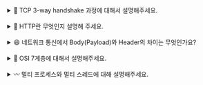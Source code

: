 <details>
<summary>👋 TCP 3-way handshake 과정에 대해서 설명해주세요.

 </summary>
<br/>
3-way handshake는 TCP 연결을 수립하는 과정으로, 클라이언트와 서버 간에 신뢰성 있는 연결을 보장하기 위해 존재합니다. 이 과정은 크게 세 단계로 구성됩니다.

첫째, 클라이언트가 서버에 SYN 패킷을 보내면서 연결 요청을 시작합니다. 이 패킷에는 클라이언트의 초기 시퀀스 번호(Initial Sequence Number)가 포함됩니다.

둘째, 서버는 클라이언트의 SYN을 받고 SYN-ACK 패킷으로 응답합니다. 서버가 클라이언트로부터 요청을 잘 받았다고 확인하고, 데이터를 주고받을 준비가 되었음을 알리는 과정입니다. 이 패킷에는 클라이언트의 시퀀스 번호에 1을 더한 값(ACK)과 서버 자신의 초기 시퀀스 번호(SYN)가 포함됩니다.

마지막으로, 클라이언트는 서버의 SYN-ACK를 받고 ACK 패킷을 보냅니다. 이 패킷에는 서버의 시퀀스 번호에 1을 더한 값이 포함됩니다.

이 세 단계가 완료되면 TCP 연결이 수립되어 신뢰성 있는 데이터 전송이 가능해집니다.

3-way handshake 과정이 필요한 이유는 무엇인가요? 🤔
TCP는 신뢰성 있는 데이터 전송을 보장해야 하기 때문에, 송신자와 수신자가 서로를 확인하고 준비 상태를 점검하는 3-way handshake 과정을 거치는 것입니다. 단순히 패킷을 한 번 보내는 것이 아니라, 세 번의 패킷 교환을 통해 실제 연결이 정상적으로 설정되었는지 확인할 수 있습니다. 만약 이 과정이 없다면, 네트워크 지연이나 패킷 손실로 인해 잘못된 연결이 설정될 가능성이 있습니다.

3-way handshake 없이 데이터를 전송할 수 있는 프로토콜도 있나요? 🧐
네, 대표적으로 UDP가 있습니다. UDP는 TCP와 달리 연결을 설정하는 과정 없이 데이터를 바로 전송합니다. 따라서 속도는 빠르지만 신뢰성이 보장되지 않습니다. 영상 스트리밍이나 온라인 게임처럼 실시간성이 필요한 경우에는 UDP를 사용합니다.

</details>
<br/>

<details>
<summary>
🫥 HTTP란 무엇인지 설명해 주세요.
 </summary>
<br/>
**HTTP(Hypertext Transfer Protocol) 는 웹 상에서 클라이언트와 서버 간 데이터를 주고받는 데 사용되는 통신 규약**입니다. 클라이언트가 서버에 요청을 보내고, 서버가 이에 대한 응답을 반환하는 방식으로 동작합니다. HTTP는 **비연결성(stateless)** 을 특징으로 하여 한 번의 요청-응답이 끝나면 연결이 종료됩니다. 또한, 통신이 안전하게 연결될 수 있도록 TCP 연결을 사용합니다.

HTTP는 HTML, JSON 등 **다양한 데이터 포맷**을 전달할 수 있습니다. 요청과 응답에는 **URL 경로, 각종 메서드, 상태 코드와 헤더** 등 정해진 몇 가지 정보를 포함합니다.

HTTP의 보안을 강화한 버전인 **HTTPS(Hypertext Transfer Protocol Secure)** 는 HTTP에 TLS/SSL 프로토콜에 따라 데이터를 암호화하여 전송합니다. 이를 통해 보안 상 중요한 정보들을 안전하게 보호하여 통신을 주고 받습니다.

## **HTTP와 함께 자주 언급되는 RESTFul API은 무엇인가요? 🤔**

**RESTful API는 REST(Representational State Transfer) 스타일을 준수하여 설계된 API**를 의미합니다. 여기서 **REST는 웹의 리소스를 클라이언트와 서버가 일관된 방식으로 처리할 수 있도록 하는 설계 원칙**입니다.

기본적으로 REST에서는 리소스를 고유한 URI로 표현하고, HTTP 메서드(GET, POST, PUT, DELETE 등)를 사용해 행위를 표현합니다. 예를 들어, /users URI에 GET 요청을 보내면 사용자 목록을 가져오는 API로 동작할 수 있습니다.

다음은 REST의 핵심 규칙들입니다.

1. **클라이언트-서버 분리**: 클라이언트와 서버 간 역할을 명확히 분리합니다.
2. **무상태성(Stateless)**: 서버는 클라이언트의 상태를 저장하지 않으며, 각 요청은 독립적으로 처리합니다.
3. **일관된 인터페이스(Uniform Interface)**: 고유한 URI로 리소스를 식별하고 일관된 인터페이스를 통해 클라이언트와 서버가 간단하고 예측 가능하게 통신할 수 있게 합니다.
4. **캐시 가능성**: 가능하다면, 서버의 응답 시간을 개선하기 위해 리소스 캐싱을 지원합니다.
</details>
<br/>

<details>
<summary>
😄 네트워크 통신에서 Body(Payload)와 Header의 차이는 무엇인가요?
 </summary>
<br/>
Body와 Header의 가장 큰 차이는 **정보(데이터)의 역할**입니다.

**Header**는 **데이터의 메타 정보**를 담습니다. 즉, 데이터 자체가 아니라 데이터에 대한 컨텍스트 정보를 포함합니다. 이로써 **수신자가 데이터를 어떻게 처리해야 할지 지침을 제공**하는 역할을 합니다. 예를 들어, HTTP 요청이나 응답에서 Header에는 Content-Type, Authorization, Cache-Control과 같은 정보가 포함됩니다. 이는 정보의 유형, 인증 정보, 캐시 설정 등 컨텍스트 정보를 전달합니다.

반면 **Body는 전송하려는 실제 데이터**를 의미합니다. HTTP 요청에서 서버로 전달하는 JSON 데이터나 폼 데이터가 이에 해당됩니다. 일반적으로 헤더에 비해 복잡하고 용량이 큰 데이터를 포함합니다.

즉, Header는 네트워크 통신에서 안내 역할을, Body는 본질적인 데이터를 전달하는 역할을 맡고 있습니다. 이 둘의 조화가 효율적인 통신을 가능하게 합니다.

## **Header 크기에 제한이 있나요? 🤔**

HTTP 표준을 정의하는 문서인 HTTP RFC에 따르면, Header의 명시적인 크기 제한은 정해져 있지 않습니다. 다만, Apache, Nginx와 같은 웹서버 단에서 Header의 크기를 제한하고 있는 경우가 많습니다. 일반적으로, 8KB-16KB로 설정되어 있습니다. 이러한 제한값을 초과할 경우, 일반적으로 응답코드 413(Content Too Large)를 응답합니다.

</details>
<br/>

<details>
<summary>🛜 OSI 7계층에 대해서 설명해주세요. </summary>
<br/>
OSI 7계층은 국제표준화기구(ISO)에서 제시한 국제 표준 규약으로, 네트워크 통신이 일어나는 과정을 7개의 계층으로 나누어 정의했습니다. 각 계층은 하위 계층의 기능만을 이용하며 상위 계층에게 기능을 제공합니다.
1계층 물리 계층(Physical Layer)은 실제로 데이터를 전송하는 하드웨어적인 부분을 담당합니다. 데이터를 0과 1의 신호로 변환해 전기, 빛, 무선 주파수 등을 통해 전달하는 역할을 합니다. 흔히 볼 수 있는 케이블, 안테나 같은 장비가 물리 계층에서 동작합니다.
2계층 데이터 링크 계층(Data Link Layer)은 신뢰성 있는 전송을 보장하기 위한 계층입니다. 물리 계층에서 전송된 데이터를 프레임 단위로 관리하고, 통신 오류를 감지 및 수정하는 역할을 수행합니다. 데이터 링크 계층에서는 각 장치가 서로를 구별할 수 있도록 MAC 주소를 가지고 통신합니다. 대표적으로 스위치가 이 계층에서 동작합니다.
3계층 네트워크 계층(Network Layer)은 데이터를 목적지까지 정확하게 전달하는 역할을 합니다. 쉽게 말해, 네트워크 상에서 최적의 길을 찾아 패킷을 목적지까지 보내는 기능을 합니다. 여기에는 라우터와 같은 장치나 IP와 같은 프로토콜이 포함됩니다.
4계층 전송 계층(Transport Layer)은 양 끝단의 사용자들이 신뢰성 있는 데이터를 주고 받을 수 있도록 해주는 역할을 합니다. 전송 계층은 오류 검출 및 복구, 흐름 제어, 순서 보장과 같은 일들에 중점을 둡니다. 대표적으로 TCP와 UDP가 전송 계층에 속합니다.
5계층 세션 계층(Session Layer)은 애플리케이션 간의 통신 연결을 설정하고 유지하는 역할을 합니다. 연결이 끊어졌을 때 다시 복구하는 기능도 포함됩니다. 대표적으로 RPC와 NetBIOS가 세션 계층에 속합니다.
6계층 표현 계층(Presentation Layer)은 데이터 표현 방식을 다룹니다. 하위 계층으로부터 온 데이터를 사용자가 이해할 수 있는 형태로 만들기 위해 데이터 형식을 변환합니다. 혹은, 암호화 및 복호화, 압축과 같은 작업을 수행합니다. 예를 들면, MIME 인코딩, ASCII 인코딩 등의 작업이 표현 계층에서 이루어집니다.
7계층 응용 계층(Application Layer)은 사용자와 직접 접하여 네트워크에 접근할 수 있게 해주는 역할을 합니다. 유저가 사용하는 웹 브라우저, 이메일, 메신저 같은 애플리케이션이 이 계층에서 동작합니다. 대표적으로 HTTP, SMTP, FTP 같은 프로토콜이 응용 계층에 포함됩니다.
OSI 7계층의 필요성을 설명해주세요. 🤔
OSI 7계층은 서로 다른 시스템끼리 올바르게 통신할 수 있도록 표준화된 규칙을 제시해줍니다. 더불어, 전체 통신 흐름을 이해하기 용이하게 해주고, 계층을 명확히 나눔으로써 문제가 발생했을 때 원인을 좁히고 해결하는 데 도움을 줍니다.

</details>
<br/>

<details>
<summary>〰️ 멀티 프로세스와 멀티 스레드에 대해 설명해주세요.</summary>
<br/>
멀티 프로세스와 멀티 스레드는 컴퓨터 자원을 효율적으로 활용하고, 상황에 따라 작업의 안정성 또는 처리 속도를 개선하기 위한 기법입니다.

## 멀티 프로세스

먼저, 멀티 프로세스는 하나의 프로그램이 여러 개의 프로세스를 생성해, 각각이 독립적으로 실행되는 구조를 의미합니다. 각 프로세스는 자신만의 메모리 공간을 가지고 있습니다. 그래서 하나의 프로세스에서 문제가 생기더라도 다른 프로세스에는 영향을 미치지 않아 높은 안정성을 가집니다. 이처럼 격리된 실행 환경은 보안성과 충돌 방지에 강점을 보입니다.

대표적인 예시로는 크롬 브라우저의 탭 구조가 있습니다. 각 탭이 별도의 프로세스로 실행되기 때문에, 한 탭에서 무한 루프나 오류가 발생하더라도 브라우저 전체가 멈추지 않고, 해당 탭만 종료됩니다.

하지만 멀티 프로세스에는 단점도 존재합니다. 프로세스마다 메모리를 별도로 할당받기 때문에 시스템 자원 소모가 큽니다. 또한, 서로 다른 프로세스 간 데이터를 주고받기 위한 IPC(Inter-Process Communication)도 복잡하고 비용이 높습니다.

## 멀티 스레드

반면, 멀티 스레드는 하나의 프로세스 내부에서 여러 스레드가 동시에 작업을 수행하는 구조입니다. 이 스레드들은 하나의 메모리 공간을 공유하고, 가볍고 빠른 작업 분할이 가능하다는 점에서 성능 효율이 높습니다.

예를 들어 서버에서 네트워크 요청을 동시에 처리하거나, 게임에서 여러 캐릭터의 움직임을 병렬로 계산할 때 효과적입니다.

하지만 멀티 스레드 구조에서는 공유 자원에 대한 충돌 문제가 존재합니다. 두 스레드가 동시에 같은 메모리 주소를 수정하려고 할 때 데이터가 꼬일 수 있으며, 이를 방지하기 위해 락이나 세마포어 같은 동기화 기술을 사용해야 합니다. 이러한 동기화 처리에는 추가적인 코드 복잡도와 성능 저하의 위험도 따라옵니다.

</details>
<br/>
